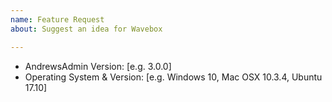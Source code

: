 ```yaml
---
name: Feature Request
about: Suggest an idea for Wavebox

---
```


* AndrewsAdmin Version: [e.g. 3.0.0]
* Operating System & Version: [e.g. Windows 10, Mac OSX 10.3.4, Ubuntu 17.10]

